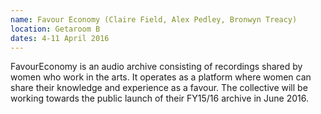 ```yaml
---
name: Favour Economy (Claire Field, Alex Pedley, Bronwyn Treacy) 
location: Getaroom B
dates: 4-11 April 2016
---
```

FavourEconomy is an audio archive consisting of recordings shared by women who work in the arts. It operates as a platform where women can share their knowledge and experience as a favour. The collective will be working towards the public launch of their FY15/16 archive in June 2016.

